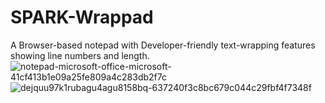 # SPARK-Wrappad

A Browser-based notepad with Developer-friendly text-wrapping features showing line numbers and length.
![notepad-microsoft-office-microsoft-41cf413b1e09a25fe809a4c283db2f7c](https://user-images.githubusercontent.com/73777108/151592680-23be6b61-1b68-4cf8-ba8a-3541699cbfcd.svg)
![dejquu97k1rubagu4agu8158bq-637240f3c8bc679c044c29fbf4f7348f](https://user-images.githubusercontent.com/73777108/151592692-5006cf48-43e7-4edb-be89-29b4d852ea0a.png)
